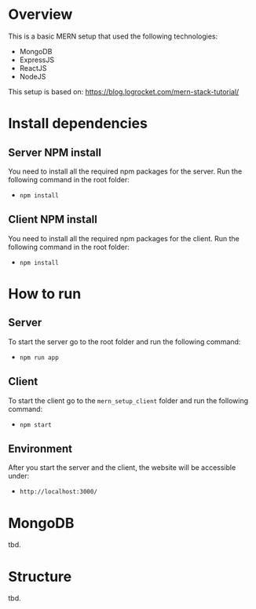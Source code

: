 # Overview

This is a basic MERN setup that used the following technologies:

-   MongoDB
-   ExpressJS
-   ReactJS
-   NodeJS

This setup is based on: https://blog.logrocket.com/mern-stack-tutorial/

# Install dependencies

## Server NPM install

You need to install all the required npm packages for the server. Run the following command in the root folder:

-   `npm install`

## Client NPM install

You need to install all the required npm packages for the client. Run the following command in the root folder:

-   `npm install`

# How to run

## Server

To start the server go to the root folder and run the following command:

-   `npm run app`

## Client

To start the client go to the `mern_setup_client` folder and run the following command:

-   `npm start`

## Environment

After you start the server and the client, the website will be accessible under:

-   `http://localhost:3000/`

# MongoDB

tbd.

# Structure

tbd.
